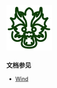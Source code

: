 <img src="./docs/logo.svg">

### 文档参见

- [Wind](https://www.yuque.com/suiyuerufeng-akjad/wind/frg18n25vz07swqu)